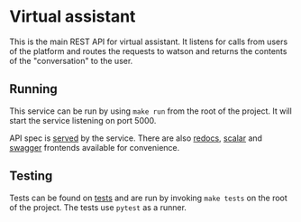 # Virtual assistant

This is the main REST API for virtual assistant. It listens for calls from users of the platform and routes the 
requests to watson and returns the contents of the "conversation" to the user.

## Running
This service can be run by using `make run` from the root of the project. It will start the service
listening on port 5000.

API spec is [served](http://127.0.0.1:5000/api/virtual-assistant-watson-extension/v2/openapi.json) by the service.
There are also [redocs](http://127.0.0.1:5000/redocs), [scalar](http://127.0.0.1:5000/scalar) and [swagger](http://127.0.0.1:5000/docs) frontends available for convenience.

## Testing
Tests can be found on [tests](./tests) and are run by invoking `make tests` on the root of the project. The tests
use `pytest` as a runner.
